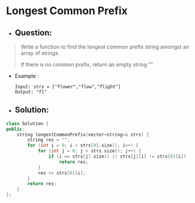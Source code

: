 # Longest Common Prefix
- ## Question:
>Write a function to find the longest common prefix string amongst an array of strings.
>
>If there is no common prefix, return an empty string ""

- Example :

      Input: strs = ["flower","flow","flight"]
      Output: "fl"
      

- ## Solution:
```cpp
class Solution {
public:
    string longestCommonPrefix(vector<string>& strs) {
        string res = "";
        for (int i = 0; i < strs[0].size(); i++) {
            for (int j = 0; j < strs.size(); j++) {
                if (i == strs[j].size() || strs[j][i] != strs[0][i])
                    return res;
            }
            res += strs[0][i];
        }
        return res;
    }
};
```
